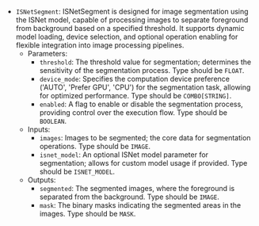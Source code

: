 - `ISNetSegment`: ISNetSegment is designed for image segmentation using the ISNet model, capable of processing images to separate foreground from background based on a specified threshold. It supports dynamic model loading, device selection, and optional operation enabling for flexible integration into image processing pipelines.
    - Parameters:
        - `threshold`: The threshold value for segmentation; determines the sensitivity of the segmentation process. Type should be `FLOAT`.
        - `device_mode`: Specifies the computation device preference ('AUTO', 'Prefer GPU', 'CPU') for the segmentation task, allowing for optimized performance. Type should be `COMBO[STRING]`.
        - `enabled`: A flag to enable or disable the segmentation process, providing control over the execution flow. Type should be `BOOLEAN`.
    - Inputs:
        - `images`: Images to be segmented; the core data for segmentation operations. Type should be `IMAGE`.
        - `isnet_model`: An optional ISNet model parameter for segmentation; allows for custom model usage if provided. Type should be `ISNET_MODEL`.
    - Outputs:
        - `segmented`: The segmented images, where the foreground is separated from the background. Type should be `IMAGE`.
        - `mask`: The binary masks indicating the segmented areas in the images. Type should be `MASK`.
